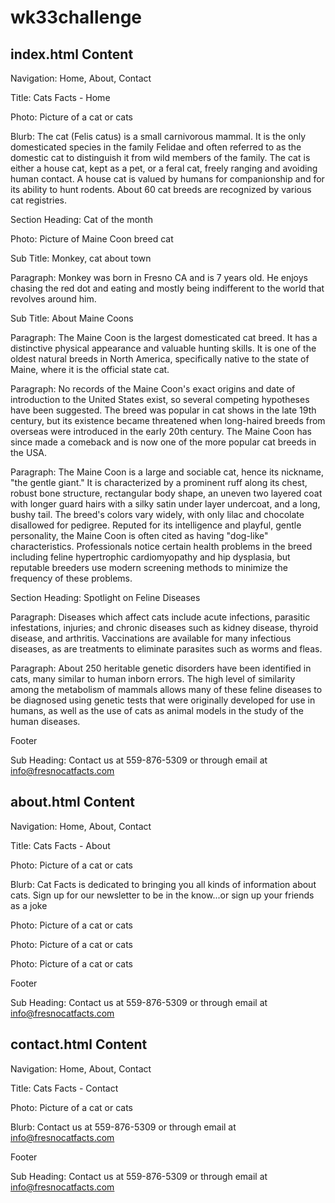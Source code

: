 # wk33challenge #
## index.html Content ##

Navigation: Home, About, Contact

Title: Cats Facts - Home

Photo: Picture of a cat or cats

Blurb: The cat (Felis catus) is a small carnivorous mammal. It is the only domesticated species in the family Felidae and often referred to as the domestic cat to distinguish it from wild members of the family. The cat is either a house cat, kept as a pet, or a feral cat, freely ranging and avoiding human contact. A house cat is valued by humans for companionship and for its ability to hunt rodents. About 60 cat breeds are recognized by various cat registries.

Section Heading: Cat of the month

Photo: Picture of Maine Coon breed cat

Sub Title: Monkey, cat about town

Paragraph: Monkey was born in Fresno CA and is 7 years old. He enjoys chasing the red dot and eating and mostly being indifferent to the world that revolves around him.

Sub Title: About Maine Coons

Paragraph: The Maine Coon is the largest domesticated cat breed. It has a distinctive physical appearance and valuable hunting skills. It is one of the oldest natural breeds in North America, specifically native to the state of Maine, where it is the official state cat.

Paragraph: No records of the Maine Coon's exact origins and date of introduction to the United States exist, so several competing hypotheses have been suggested. The breed was popular in cat shows in the late 19th century, but its existence became threatened when long-haired breeds from overseas were introduced in the early 20th century. The Maine Coon has since made a comeback and is now one of the more popular cat breeds in the USA.

Paragraph: The Maine Coon is a large and sociable cat, hence its nickname, "the gentle giant." It is characterized by a prominent ruff along its chest, robust bone structure, rectangular body shape, an uneven two layered coat with longer guard hairs with a silky satin under layer undercoat, and a long, bushy tail. The breed's colors vary widely, with only lilac and chocolate disallowed for pedigree. Reputed for its intelligence and playful, gentle personality, the Maine Coon is often cited as having "dog-like" characteristics. Professionals notice certain health problems in the breed including feline hypertrophic cardiomyopathy and hip dysplasia, but reputable breeders use modern screening methods to minimize the frequency of these problems.

Section Heading: Spotlight on Feline Diseases

Paragraph: Diseases which affect cats include acute infections, parasitic infestations, injuries; and chronic diseases such as kidney disease, thyroid disease, and arthritis. Vaccinations are available for many infectious diseases, as are treatments to eliminate parasites such as worms and fleas.

Paragraph: About 250 heritable genetic disorders have been identified in cats, many similar to human inborn errors. The high level of similarity among the metabolism of mammals allows many of these feline diseases to be diagnosed using genetic tests that were originally developed for use in humans, as well as the use of cats as animal models in the study of the human diseases.

Footer

Sub Heading: Contact us at 559-876-5309 or through email at info@fresnocatfacts.com

## about.html Content ##

Navigation: Home, About, Contact

Title: Cats Facts - About

Photo: Picture of a cat or cats

Blurb: Cat Facts is dedicated to bringing you all kinds of information about cats. Sign up for our newsletter to be in the know...or sign up your friends as a joke

Photo: Picture of a cat or cats

Photo: Picture of a cat or cats

Photo: Picture of a cat or cats

Footer

Sub Heading: Contact us at 559-876-5309 or through email at info@fresnocatfacts.com

## contact.html Content ##

Navigation: Home, About, Contact

Title: Cats Facts - Contact

Photo: Picture of a cat or cats

Blurb: Contact us at 559-876-5309 or through email at info@fresnocatfacts.com

Footer

Sub Heading: Contact us at 559-876-5309 or through email at info@fresnocatfacts.com

